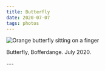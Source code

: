 ```yaml
---
title: Butterfly
date: 2020-07-07
tags: photos
---
```

<p><img src="/assets/images/butterfly.jpg" alt="Orange butterfly sitting on a finger"/></p>
<p>Butterfly, Bofferdange. July 2020.</p>
---
